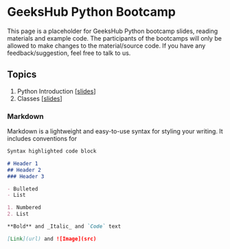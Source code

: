# GeeksHub Python Bootcamp

This page is a placeholder for GeeksHub Python bootcamp slides, reading materials and example code. The participants of the bootcamps will only be allowed to make changes to the material/source code. If you have any feedback/suggestion, feel free to talk to us.

## Topics
1. Python Introduction [[slides](01_python_introduction.html)]
20. Classes [[slides](20_classes.html)]
### Markdown

Markdown is a lightweight and easy-to-use syntax for styling your writing. It includes conventions for

```markdown
Syntax highlighted code block

# Header 1
## Header 2
### Header 3

- Bulleted
- List

1. Numbered
2. List

**Bold** and _Italic_ and `Code` text

[Link](url) and ![Image](src)
```
